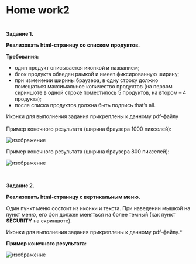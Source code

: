 # <b>Home work2</b>

#

<b>Задание 1.</b><br>

<p><b>Реализовать html-страницу со списком продуктов.</b></p>
<b>Требования:</b>
<ul>
<li>один продукт описывается иконкой и названием;</li>
<li>блок продукта обведен рамкой и имеет фиксированную ширину;</li>
<li>при изменении ширины браузера, в одну строку должно помещаться максимальное количество продуктов (на первом скриншоте в одной строке поместилось 5 продуктов, на втором – 4 продукта);</li>
<li>после списка продуктов должна быть подпись that’s all.</li>
</ul>
Иконки для выполнения задания прикреплены к данному pdf-файлу<br>
<br>
Пример конечного результата (ширина браузера 1000 пикселей):<br>

![изображение](https://user-images.githubusercontent.com/108996479/232050118-46b0f24b-4613-40b0-ae27-b7c2c6ea1bbb.png)

Пример конечного результата (ширина браузера 800 пикселей):<br>

![изображение](https://user-images.githubusercontent.com/108996479/232050149-abbeb0d6-aceb-4cda-bcfc-0379702571b1.png)

<br>


<b>Задание 2.</b><br>

<p><b>Реализовать html-страницу с вертикальным меню.</b></p>
<p>Один пункт меню состоит из иконки и текста. При наведении мышкой на пункт меню, его фон должен меняться на более темный (как пункт <b>SECURITY</b> на скриншотe).</p>
<p>Иконки для выполнения задания прикреплены к данному pdf-файлу.*</p>
<p><b>Пример конечного результата:</b></p>

![изображение](https://user-images.githubusercontent.com/108996479/232050050-d489f46f-0a40-4e5f-81a3-c5d2e1ece98f.png)
